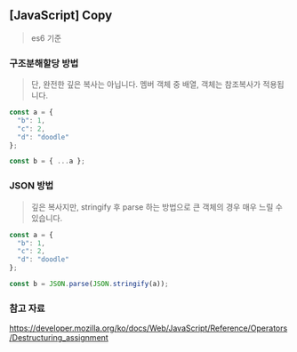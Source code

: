 ## [JavaScript] Copy

> es6 기준


### 구조분해할당 방법

> 단, 완전한 깊은 복사는 아닙니다. 멤버 객체 중 배열, 객체는 참조복사가 적용됩니다.

```javascript
const a = {
  "b": 1,
  "c": 2,
  "d": "doodle"
};

const b = { ...a };
```


### JSON 방법

> 깊은 복사지만, stringify 후 parse 하는 방법으로 큰 객체의 경우 매우 느릴 수 있습니다.

```javascript
const a = {
  "b": 1,
  "c": 2,
  "d": "doodle"
};

const b = JSON.parse(JSON.stringify(a));
```


### 참고 자료

https://developer.mozilla.org/ko/docs/Web/JavaScript/Reference/Operators/Destructuring_assignment


